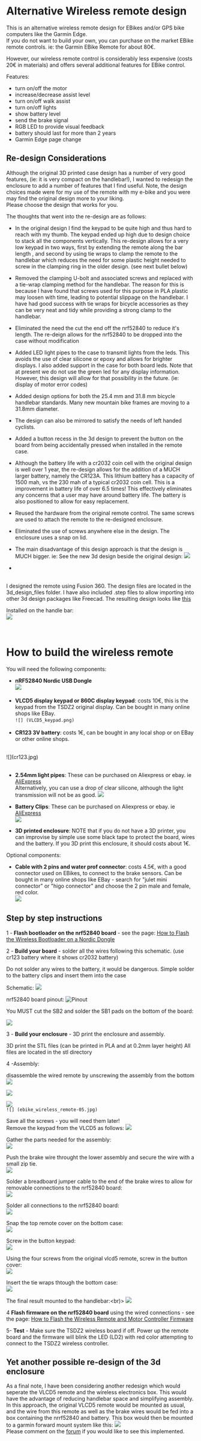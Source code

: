# Alternative Wireless remote design

This is an alternative wireless remote design for EBikes and/or GPS bike computers like the Garmin Edge.<br/>
 If you do not want to build your own, you can purchase on the market EBike remote controls. ie: the Garmin EBike Remote for about 80€.

However, our wireless remote control is considerably less expensive (costs 20€ in materials) and offers several additional features for EBike control.

Features:
* turn on/off the motor
* increase/decrease assist level
* turn on/off walk assist
* turn on/off lights
* show battery level
* send the brake signal
* RGB LED to provide visual feedback
* battery should last for more than 2 years
* Garmin Edge page change 

## Re-design Considerations  
Although the original 3D printed case design has a number of very good features, (ie: it is very compact on the handlebar!), I wanted to redesign the enclosure to add a number of features that I find useful.
Note, the design choices made were for my use of the remote with my e-bike and you were may find the original design more to your liking.<br/> Please choose the design that works for you.

The thoughts that went into the re-design are as follows:

* In the original design I find the keypad to be quite high and thus hard to reach with my thumb. The keypad ended up high due to design choice to stack all the components vertically. This re-design allows for a very low keypad in two ways, first by extending the remote along the bar length , and second by using tie wraps to clamp the remote to the handlebar which reduces the need for some plastic height needed to screw in the clamping ring in the older design. (see next bullet below)  
  
* Removed the clamping U-bolt and associated screws and replaced with a tie-wrap clamping method for the handlebar. The reason for this is because I have found that screws used for this purpose in PLA plastic may loosen with time, leading to potential slippage on the handlebar. I have had good success with tie wraps for bicycle accessories as they can be very neat and tidy while providing a strong clamp to the handlebar.

* Eliminated the need the cut the end off the nrf52840 to reduce it's length. The re-deign allows for the nrf52840 to be dropped into the case without modification

* Added LED light pipes to the case to transmit lights from the leds. This avoids the use of clear silicone or epoxy and allows for brighter displays.  I also added support in the case for both board leds. Note that at present we do not use the green led for any display information. However, this design will allow for that possibility in the future. (ie: display of motor error codes)

* Added design options for both the 25.4 mm and 31.8 mm bicycle handlebar standards. Many new mountain bike frames are moving to a 31.8mm diameter.<br/>

* The design can also be mirrored to satisfy the needs of left handed cyclists.

* Added a button recess in the 3d design to prevent the button on the board from being accidentally pressed when installed in the remote case.
 
* Although the battery life with a cr2032 coin cell with the original design is well over 1 year, the re-design allows for the addition of a MUCH larger battery, namely the CR123A. This lithium battery has a capacity of 1500 mah, vs the 230 mah of a typical cr2032 coin cell. This is a improvement in battery life of over 6.5 times! This effectively eliminates any concerns that a user may have around battery life. The battery is also positioned to allow for easy replacement.
  
* Reused the hardware from the original remote control. The same screws are used to attach the remote to the re-designed enclosure.
  
* Eliminated the use of screws anywhere else in the design. The enclosure uses a snap on lid.

* The main disadvantage of this design approach is that the design is MUCH bigger. ie: See the new 3d design beside the original design:
![](./compare.jpg)
* 
<br/> I designed the remote using Fusion 360. The design files are located in the 3d_design_files folder. I have also included .step files to allow importing into other 3d design packages like Freecad.
The resulting design looks like [this](https://tinyurl.com/7b3r8s2r) <br/>


Installed on the handle bar:<br/>
![](on_bike.jpg)

<br/>

# How to build the wireless remote

You will need the following components:
* **nRF52840 Nordic USB Dongle**<br/>
![](./NRF52840.png)<br/><br/>
* **VLCD5 display keypad or 860C display keypad**: costs 10€, this is the keypad from the TSDZ2 original display. Can be bought in many online shops like EBay.<br/>
`![] (VLCD5_keypad.png)`<br/><br/>
* **CR123 3V battery**: costs 1€, can be bought in any local shop or on EBay or other online shops.
<br/>
![](cr123.jpg)<br/><br/>

* **2.54mm light pipes**: These can be purchased on Aliexpress or ebay. ie [AliExpress](https://www.aliexpress.com/item/4001097689736.html?spm=a2g0s.9042311.0.0.27424c4dxp2RN0) <br/> Alternatively, you can use a drop of clear silicone, although the light transmission will not be as good.
![](light_pipe.jpeg)

* **Battery Clips**: These can be purchased on Aliexpress or ebay. ie [AliExpress](https://www.aliexpress.com/item/4000953728880.html?spm=a2g0s.9042311.0.0.27424c4dsstnu1) <br/> 
![](clip.jpg)

* **3D printed enclosure**: NOTE that if you do not have a 3D printer, you can improvise by simple use some black tape to protect the board, wires and the battery. If you 3D print this enclosure, it should costs about 1€.<br/>

Optional components:
* **Cable with 2 pins and water prof connector**: costs 4.5€, with a good connector used on EBikes, to connect to the brake sensors. Can be bought in many online shops like EBay - search for "julet mini connector" or "higo connector" and choose the 2 pin male and female, red color.<br/>
![](cable_julet.png)

## Step by step instructions

1 - **Flash bootloader on the nrf52840 board** - see the page: [How to Flash the Wireless Bootloader on a Nordic Dongle](../getting_started.md)

2 - **Build your board** - solder all the wires following this schematic. (use cr123 battery where it shows cr2032 battery)

Do not solder any wires to the battery, it would be dangerous. Simple solder to the battery clips and insert them into the case

Schematic:
[![](ebike_remote_wireless-schematic.png)](ebike_remote_wireless-schematic.png)

nrf52840 board pinout:
![Pinout](./nordic_pinout.png)

You MUST cut the SB2 and solder the SB1 pads on the bottom of the board:

![](./external_power.png)

3 - **Build your enclosure** - 3D print the enclosure and assembly.

3D print the  STL files (can be printed in PLA and at 0.2mm layer height) All files are located in the stl directory

4 -Assembly:

disassemble the wired remote by unscrewing the assembly from the bottom
![](vlcd5.png)<br/>

![](original_back.jpg)<br/>

![](dis_original.jpg)<br/>
`![] (ebike_wireless_remote-05.jpg)`<br/>

Save all the screws - you will need them later! <br/>
Remove the keypad from the VLCD5 as follows:
![](keypad.jpg)<br/>

Gather the parts needed for the assembly:<br/>
![](parts.jpg)<br/>

Push the brake wire throught the lower assembly and secure the wire with a small zip tie.<br/>
![](strain_relief.jpg)<br/>

Solder a breadboard jumper cable to the end of the brake wires to allow for removable connections to the nrf52840 board:<br/>
![](connections.jpg)<br/>


Solder all connections to the nrf52840 board: <br/> ![](remote_wired.jpg)<br/>


Snap the top remote cover on the bottom case: <br/>
![](remote_box_on.jpg)<br/>

Screw in the button keypad:<br/>
![](button_screwed.jpg)<br/>

Using the four screws from the original vlcd5 remote, screw in the button cover: <br/>
![](button_added.jpg)<br/>

Insert the tie wraps thtough the bottom case: <br/>
![](tie_wraps.jpg)<br/>


The final result mounted to the handlebar:<br)>
![](on_bike.jpg)<br/>


4  **Flash firmware on the nrf52840 board** using the wired connections - see the page: [How to Flash the Wireless Remote and Motor Controller Firmware](../../firmware.md)

5- **Test** - Make sure the TSDZ2 wireless board if off. Power up the remote board and the firmware will blink the LED (LD2) with red color attempting to connect to the TSDZ2 wireless controller.

## Yet another possible re-design of the 3d enclosure
As a final note, I have been considering another redesign which would seperate the VLCD5 remote and the wireless electronics box.
This would have the advantage of reducing handlebar space and simplifying assembly.<br/>
In this approach, the original VLCD5 remote would be mounted as usual, and the wire from this remote as well as the brake wires would be fed into a box containing the nrrf52840 and battery. This box would then be mounted to a garmin forward mount system like this:
![](forward_mount.jpg)<br/>
Please comment on the [forum](https://endless-sphere.com/forums/viewtopic.php?f=28&t=106346&start=500) if you would like to see this implemented.